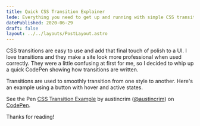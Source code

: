 ```yaml
---
title: Quick CSS Transition Explainer
lede: Everything you need to get up and running with simple CSS transition, explained through an embedded CodePen
datePublished: 2020-06-29
draft: false
layout: ../../layouts/PostLayout.astro
---
```


CSS transitions are easy to use and add that final touch of polish to a UI. I love transitions and they make a site look more professional when used correctly. They were a little confusing at first for me, so I decided to whip up a quick CodePen showing how transitions are written.

Transitions are used to smoothly transition from one style to another. Here's an example using a button with hover and active states.

See the Pen [CSS Transition Example](https://codepen.io/austincrim/pen/rNxYMxa) by austincrim ([@austincrim](https://codepen.io/austincrim)) on [CodePen](https://codepen.io/).

Thanks for reading!
